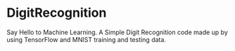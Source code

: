 # DigitRecognition
Say Hello to Machine Learning. A Simple Digit Recognition code made up by using TensorFlow and MNIST training and testing  data.
